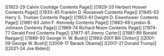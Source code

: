 [[1923-29 Calvin Coolidge Contents Page]]
[[1929-33 Herbert Hoover Contents Page]]
[[1933-45 Franklin D. Roosevelt Contents Page]]
[[1945-53 Harry S. Truman Contents Page]]
[[1953-61 Dwight D. Eisenhower Contents Page]]
[[1961-63 John F. Kennedy Contents Page]]
[[1963-69 Lyndon B. Johnson Contents Page]]
[[1969-74 Richard Nixon Contents Page]]
[[1974-77 Gerald Ford Contents Page]]
[[1977-81 Jimmy Carter]]
[[1981-89 Ronald Raegan]]
[[1989-93 George H. W. Bush]]
[[1993-2001 Bill Clinton]]
[[2001-09 George W. Bush]]
[[2009-17 Barack Obama]]
[[2017-21 Donald Trump]]
[[2021-24 Joe Biden]]